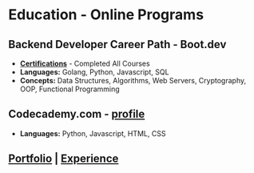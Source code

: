 # Education - Online Programs
## Backend Developer Career Path - Boot.dev 
- __[Certifications](https://www.boot.dev/u/afk)__ - Completed All Courses
- __Languages:__ Golang, Python, Javascript, SQL
- __Concepts:__ Data Structures, Algorithms, Web Servers, Cryptography, OOP, Functional Programming

## Codecademy.com - [profile]()
- __Languages:__ Python, Javascript, HTML, CSS

## [Portfolio](https://skovranek.github.io/) | [Experience](https://skovranek.github.io//experience.html)
